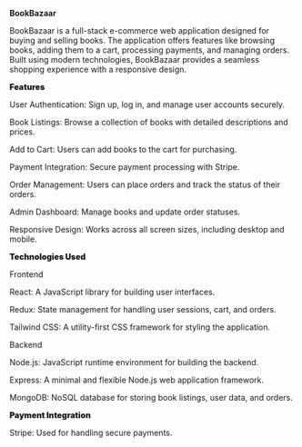 **BookBazaar**

BookBazaar is a full-stack e-commerce web application designed for buying and selling books. The application offers features like browsing books, adding them to a cart, processing payments, and managing orders. Built using modern technologies, BookBazaar provides a seamless shopping experience with a responsive design.

<span style="font-weight:900;">Features</span>

User Authentication: Sign up, log in, and manage user accounts securely.

Book Listings: Browse a collection of books with detailed descriptions and prices.

Add to Cart: Users can add books to the cart for purchasing.

Payment Integration: Secure payment processing with Stripe.

Order Management: Users can place orders and track the status of their orders.

Admin Dashboard: Manage books and update order statuses.

Responsive Design: Works across all screen sizes, including desktop and mobile.

<span style="font-weight: 900;">Technologies Used</span>

Frontend

React: A JavaScript library for building user interfaces.

Redux: State management for handling user sessions, cart, and orders.

Tailwind CSS: A utility-first CSS framework for styling the application.

Backend

Node.js: JavaScript runtime environment for building the backend.

Express: A minimal and flexible Node.js web application framework.

MongoDB: NoSQL database for storing book listings, user data, and orders.

<span style="font-weight: 900;">Payment Integration</span>

Stripe: Used for handling secure payments.
